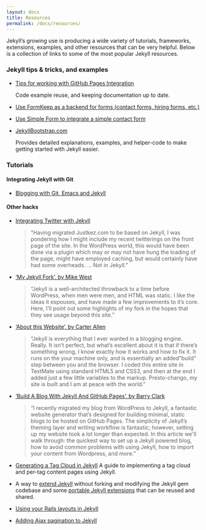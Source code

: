 ```yaml
---
layout: docs
title: Resources
permalink: /docs/resources/
---
```


Jekyll’s growing use is producing a wide variety of tutorials, frameworks, extensions, examples, and other resources that can be very helpful. Below is a collection of links to some of the most popular Jekyll resources.

### Jekyll tips & tricks, and examples

- [Tips for working with GitHub Pages Integration](https://gist.github.com/2890453)

  Code example reuse, and keeping documentation up to date.

- [Use FormKeep as a backend for forms (contact forms, hiring forms, etc.)](https://formkeep.com/guides/how-to-make-a-contact-form-in-jekyll?utm_source=github&utm_medium=jekyll-docs&utm_campaign=contact-form-jekyll)
- [Use Simple Form to integrate a simple contact
  form](http://getsimpleform.com/)
- [JekyllBootstrap.com](http://jekyllbootstrap.com)

  Provides detailed explanations, examples, and helper-code to make
  getting started with Jekyll easier.

### Tutorials

#### Integrating Jekyll with Git

- [Blogging with Git, Emacs and Jekyll](http://metajack.im/2009/01/23/blogging-with-git-emacs-and-jekyll/)

#### Other hacks

- [Integrating Twitter with Jekyll](http://www.justkez.com/integrating-twitter-with-jekyll/)
  > “Having migrated Justkez.com to be based on Jekyll, I was pondering how I might include my recent twitterings on the front page of the site. In the WordPress world, this would have been done via a plugin which may or may not have hung the loading of the page, might have employed caching, but would certainly have had some overheads. … Not in Jekyll.”
- [‘My Jekyll Fork’, by Mike West](http://mikewest.org/2009/11/my-jekyll-fork)
  > “Jekyll is a well-architected throwback to a time before WordPress, when men were men, and HTML was static. I like the ideas it espouses, and have made a few improvements to it’s core. Here, I’ll point out some highlights of my fork in the hopes that they see usage beyond this site.”
- [‘About this Website’, by Carter Allen](http://cartera.me/2010/08/12/about-this-website/)
  > “Jekyll is everything that I ever wanted in a blogging engine. Really. It isn’t perfect, but what’s excellent about it is that if there’s something wrong, I know exactly how it works and how to fix it. It runs on the your machine only, and is essentially an added”build" step between you and the browser. I coded this entire site in TextMate using standard HTML5 and CSS3, and then at the end I added just a few little variables to the markup. Presto-chango, my site is built and I am at peace with the world.”
- [‘Build A Blog With Jekyll And GitHub Pages’, by Barry Clark](http://www.smashingmagazine.com/2014/08/01/build-blog-jekyll-github-pages/)
  > “I recently migrated my blog from WordPress to Jekyll, a fantastic website generator that’s designed for building minimal, static blogs to be hosted on GitHub Pages. The simplicity of Jekyll’s theming layer and writing workflow is fantastic; however, setting up my website took a lot longer than expected. In this article we'll walk through: the quickest way to set up a Jekyll powered blog, how to avoid common problems with using Jekyll, how to import your content from Wordpress, and more.”
- [Generating a Tag Cloud in Jekyll](http://www.justkez.com/generating-a-tag-cloud-in-jekyll/)
A guide to implementing a tag cloud and per-tag content pages using Jekyll.

- A way to [extend Jekyll](https://github.com/rfelix/jekyll_ext) without forking and modifying the Jekyll gem codebase and some [portable Jekyll extensions](https://wiki.github.com/rfelix/jekyll_ext/extensions) that can be reused and shared.

- [Using your Rails layouts in Jekyll](http://numbers.brighterplanet.com/2010/08/09/sharing-rails-views-with-jekyll)

- [Adding Ajax pagination to Jekyll](https://eduardoboucas.com/blog/2014/11/10/adding-ajax-pagination-to-jekyll.html)
